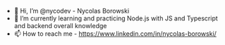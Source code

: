 - 👋 Hi, I’m @nycodev - Nycolas Borowski
- 🌱 I’m currently learning and practicing Node.js with JS and Typescript and backend overall knowledge
- 📫 How to reach me - https://www.linkedin.com/in/nycolas-borowski/

<!---
nycodev/nycodev is a ✨ special ✨ repository because its `README.md` (this file) appears on your GitHub profile.
You can click the Preview link to take a look at your changes.
--->
